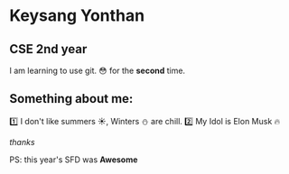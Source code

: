 # Keysang Yonthan

## CSE 2nd year

I am learning to use git. :flushed: for the **second** time.

## Something about me:

:one: I don't like summers :sunny:, Winters :snowman: are chill.
:two: My Idol is Elon Musk :fire:


_thanks_

PS: this year's SFD was **Awesome**
